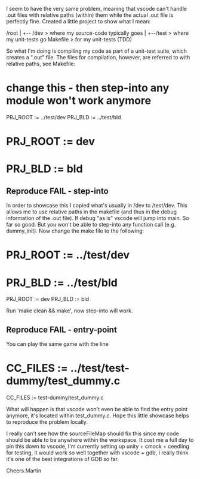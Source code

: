 I seem to have the very same problem, meaning that vscode can't handle .out files with relative paths (within) them while the actual .out file is perfectly fine. Created a little project to show what I mean:

/root
  |
  +-- /dev > where my source-code typically goes
  |
  +--/test        > where my unit-tests go
        Makefile  > for my unit-tests (TDD)

So what I'm doing is compiling my code as part of a unit-test suite, which creates a ".out" file. The files for compilation, however, are referred to with relative paths, see Makefile:

# change this - then step-into any module won't work anymore
PRJ_ROOT := ../test/dev
PRJ_BLD  := ../test/bld
# PRJ_ROOT := dev
# PRJ_BLD  := bld

## Reproduce FAIL - step-into

In order to showcase this I copied what's usually in /dev to /test/dev. This allows me to use relative paths in the makefile (and thus in the debug information of the .out file). If debug "as is" vscode will jump into main. So far so good. But you won't be able to step-into any function call (e.g. dummy_init). Now change the make file to the following:

# PRJ_ROOT := ../test/dev
# PRJ_BLD  := ../test/bld
PRJ_ROOT := dev
PRJ_BLD  := bld

Run 'make clean && make', now step-into will work.

## Reproduce FAIL - entry-point

You can play the same game with the line

# CC_FILES  := ../test/test-dummy/test_dummy.c
CC_FILES  := test-dummy/test_dummy.c

What will happen is that vscode won't even be able to find the entry point anymore, it's located within test_dummy.c. Hope this little showcase helps to reproduce the problem locally.

I really can't see how the sourceFileMap should fix this since my code should be able to be anywhere within the workspace. It cost me a full day to pin this down to vscode, I'm currently setting up unity + cmock + ceedling for testing, it would work so well together with vscode + gdb, I really think it's one of the best integrations of GDB so far.

Cheers.Martin
